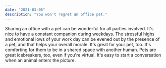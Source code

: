 ```yaml
---
date: "2021-03-05"
description: "You won't regret an office pet."
---
```


Sharing an office with a pet can be wonderful for all parties involved. It's nice to have a constant companion during weekdays. The stressful highs and emotional lows of your work day can be evened out by the presence of a pet, and that helps your overall morale. It's great for your pet, too. It's comforting for them to be in a shared space with another human. Pets are great icebreakers, too, even if you're virtual. It's easy to start a conversation when an animal enters the picture.
